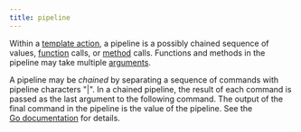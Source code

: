 ```yaml
---
title: pipeline
---
```


Within a [template action](g), a pipeline is a possibly chained sequence of values, [function](g) calls, or [method](g) calls. Functions and methods in the pipeline may take multiple [arguments](g).

A pipeline may be *chained* by separating a sequence of commands with pipeline characters "|". In a chained pipeline, the result of each command is passed as the last argument to the following command. The output of the final command in the pipeline is the value of the pipeline. See the [Go&nbsp;documentation](https://pkg.go.dev/text/template#hdr-Pipelines) for details.
